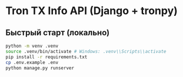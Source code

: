 # Tron TX Info API (Django + tronpy)


## Быстрый старт (локально)
```bash
python -m venv .venv
source .venv/bin/activate # Windows: .venv\\Scripts\\activate
pip install -r requirements.txt
cp .env.example .env
python manage.py runserver